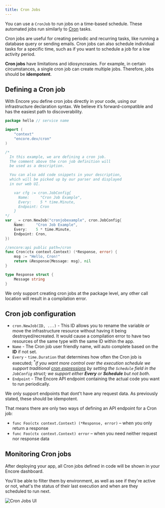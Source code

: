 ```yaml
---
title: Cron Jobs
---
```


You can use a `CronJob` to run jobs on a time-based schedule. These automated jobs run similarly to [Cron](https://en.wikipedia.org/wiki/Cron) tasks.

Cron jobs are useful for creating periodic and recurring tasks, like running a database query or sending emails. Cron jobs can also schedule individual tasks for a specific time, such as if you want to schedule a job for a low activity period.

<Callout type="important">

**Cron jobs** have limitations and idiosyncrasies. For example, in certain circumstances, a single cron job can create multiple jobs. Therefore, jobs should be **idempotent**.

</Callout>

## Defining a Cron job

With Encore you define cron jobs directly in your code, using our infrastructure declaration syntax. We believe it’s forward-compatible and has the easiest path to discoverability.

```go
package hello // service name

import (
	"context"
	"encore.dev/cron"
)

/*
  In this example, we are defining a cron job.
  The comment above the cron job definition will 
  be used as a description.

  You can also add code snippets in your description,
  which will be picked up by our parser and displayed
  in our web UI.

    var cfg := cron.JobConfig{
      Name:     "Cron Job Example",
      Every:    5 * time.Minute,
      Endpoint: Cron
    }
*/
var _ = cron.NewJob("cronjobexample", cron.JobConfig{
	Name:     "Cron Job Example",
	Every:    5 * time.Minute,
	Endpoint: Cron,
})

//encore:api public path=/cron
func Cron(ctx context.Context) (*Response, error) {
	msg := "Hello, Cron!"
	return &Response{Message: msg}, nil
}

type Response struct {
	Message string
}
```

<Callout type="important">

We only support creating cron jobs at the package level, any other call location will result in a compilation error.

</Callout>

## Cron job configuration

- `cron.NewJob(ID, ...)` - This ID allows you to rename the variable _or_ move the infrastructure resource without having it being destroyed/recreated. It would cause a compilation error to have two resources of the same type with the same ID within the app.
- `Name` - The Cron job user friendly name, will auto complete based on the **ID** if not set.
- `Every` - `time.Duration` that determines how often the Cron job is executed; <sup>\*</sup>*if you want more control over the execution schedule we support traditional [cron expressions](https://en.wikipedia.org/wiki/Cron#CRON_expression) by setting the `Schedule` field in the `JobConfig` struct; we support either **Every** or **Schedule** but not both*.
- `Endpoint` - The Encore API endpoint containing the actual code you want to run periodically.

<Callout type="important">

We only support endpoints that dont't have any request data. As previously stated, these should be idempotent. 

</Callout>

That means there are only two ways of defining an API endpoint for a Cron job:

- `func Foo(ctx context.Context) (*Response, error)` – when you only return a response
- `func Foo(ctx context.Context) error` – when you need neither request nor response data

## Monitoring Cron jobs

After deploying your app, all Cron jobs defined in code will be shown in your Encore dashboard.

You'll be able to filter them by environment, as well as see if they're active or not, what's the status of their last execution and when are they scheduled to run next.

![Cron Jobs UI](/assets/docs/cron.png)
